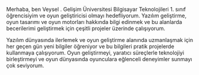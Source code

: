 Merhaba, ben Veysel . Gelişim Üniversitesi Bilgisayar Teknolojileri 1. sınıf öğrencisiyim ve oyun geliştiricisi olmayı hedefliyorum. Yazılım geliştirme, oyun tasarımı ve oyun motorları hakkında bilgi edinmek
ve bu alanlarda becerilerimi geliştirmek için çeşitli projeler üzerinde çalışıyorum.

Yazılım dünyasında ilerlemek ve oyun geliştirme alanında uzmanlaşmak için her geçen gün yeni bilgiler öğreniyor ve bu bilgileri pratik projelerde kullanmaya çalışıyorum.
Oyun geliştirmeyi, yaratıcı süreçlerle teknolojiyi birleştirmeyi ve oyun dünyasında oyunculara eğlenceli deneyimler sunmayı çok seviyorum.
